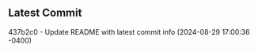 
## Latest Commit
437b2c0 - Update README with latest commit info (2024-08-29 17:00:36 -0400) <Yunxi-Zhou>
